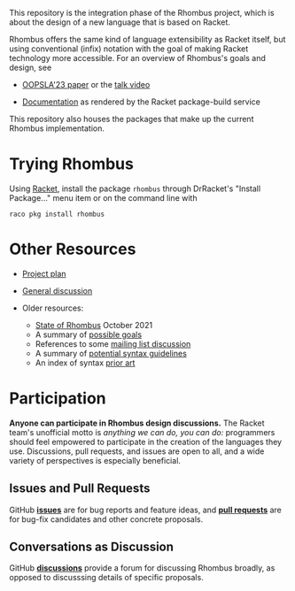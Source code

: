 This repository is the integration phase of the Rhombus project,
which is about the design of a new language that is based on Racket.

Rhombus offers the same kind of language extensibility as Racket
itself, but using conventional (infix) notation with the goal of
making Racket technology more accessible. For an overview of Rhombus's
goals and design, see

* [OOPSLA'23 paper](https://doi.org/10.1145/3622818)
  or the [talk video](https://www.youtube.com/watch?v=hkiy1rmKA48)

* [Documentation](https://docs.racket-lang.org/rhombus/index.html)
  as rendered by the Racket package-build service

This repository also houses the packages that make up the current
Rhombus implementation.

# Trying Rhombus

Using [Racket](https://racket-lang.org), install the package `rhombus`
through DrRacket's "Install Package..." menu item or on the command
line with

```
raco pkg install rhombus
```

# Other Resources

* [Project plan](resources/plan.md)

* [General discussion](https://github.com/racket/rhombus-brainstorming/discussions)

* Older resources:
   - [State of Rhombus](resources/state-of-rhombus.md) October 2021
   - A summary of [possible goals](resources/goals.md)
   - References to some [mailing list discussion](resources/refs.md)
   - A summary of [potential syntax guidelines](resources/syntax-considerations.md)
   - An index of syntax [prior art](resources/prior-art.md)

# Participation

**Anyone can participate in Rhombus design discussions.** The Racket team's
unofficial motto is _anything we can do, you can do:_ programmers should feel
empowered to participate in the creation of the languages they use. Discussions,
pull requests, and issues are open to all, and a wide variety of perspectives is
especially beneficial.

## Issues and Pull Requests

GitHub [**issues**](../../issues) are for bug reports and feature
ideas, and [**pull requests**](../../pulls) are for bug-fix candidates
and other concrete proposals.

## Conversations as Discussion

GitHub [**discussions**](../../discussions) provide a forum for discussing
Rhombus broadly, as opposed to discusssing details of specific
proposals.
